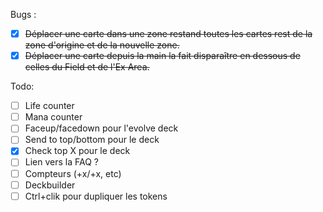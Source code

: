 Bugs :
- [x] ~~Déplacer une carte dans une zone restand toutes les cartes rest de la zone d'origine et de la nouvelle zone.~~
- [x] ~~Déplacer une carte depuis la main la fait disparaître en dessous de celles du Field et de l'Ex Area.~~

Todo:
- [ ] Life counter
- [ ] Mana counter
- [ ] Faceup/facedown pour l'evolve deck
- [ ] Send to top/bottom pour le deck
- [x] Check top X pour le deck
- [ ] Lien vers la FAQ ?
- [ ] Compteurs (+x/+x, etc)
- [ ] Deckbuilder
- [ ] Ctrl+clik pour dupliquer les tokens
